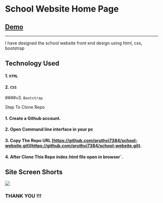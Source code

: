 # School Website Home Page
## [Demo](https://school-website-frontend.netlify.app/)
--------

I  have designed the school website front end design using html, css, bootstrap
## Technology Used

#### 1. `HTML`
#### 2. `CSS`
####v3. `Bootstrap `


Step To Clone Repo

#### 1. Create a Github account.
#### 2. Open Command line interface in your pc
#### 3. Copy The Repo URL [https://github.com/pruthvi7384/school-website.git](https://github.com/pruthvi7384/school-website.git).
#### 4. After Clone This Repo index.html file open in browser`.

Site Screen Shorts 
-----

<img src="https://github.com/pruthvi7384/school-website/blob/master/Screenshot%20(591).png">


### THANK YOU !!!

